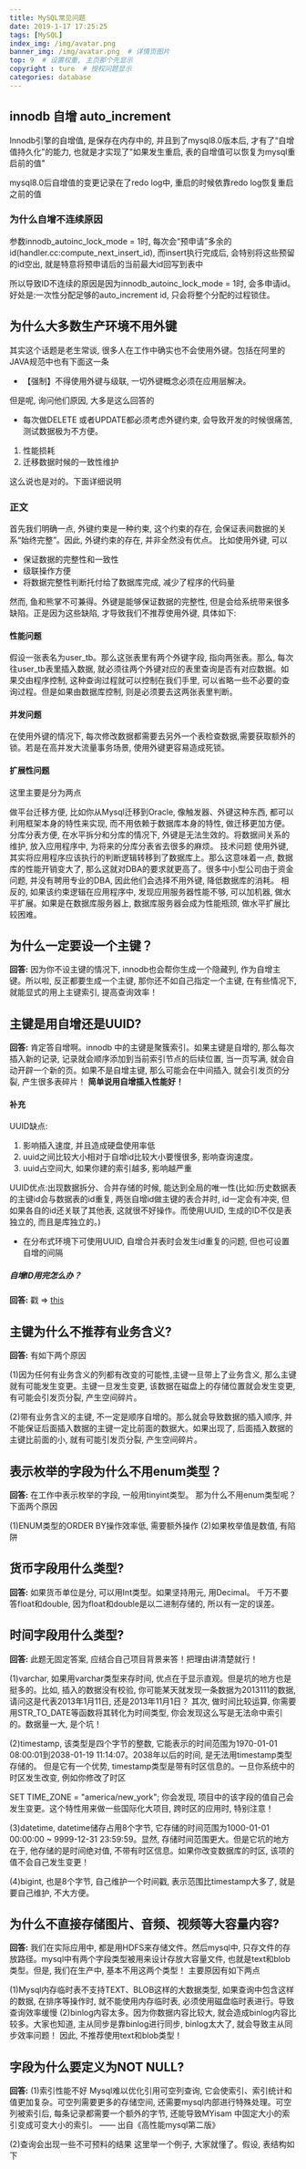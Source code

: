 ```yaml
---
title: MySQL常见问题
date: 2019-1-17 17:25:25
tags: [MySQL]
index_img: /img/avatar.png
banner_img: /img/avatar.png  # 详情页图片
top: 9  # 设置权重, 主页那个先显示
copyright : ture  # 授权问题显示
categories: database
---
```


<!-- more -->

## innodb 自增 auto_increment

Innodb引擎的自增值, 是保存在内存中的, 并且到了mysql8.0版本后, 才有了“自增值持久化”的能力, 也就是才实现了"如果发生重启, 表的自增值可以恢复为mysql重启前的值"

mysql8.0后自增值的变更记录在了redo log中, 重启的时候依靠redo log恢复重启之前的值

### 为什么自增不连续原因
参数innodb_autoinc_lock_mode = 1时, 每次会“预申请”多余的id(handler.cc:compute_next_insert_id), 而insert执行完成后, 会特别将这些预留的id空出, 就是特意将预申请后的当前最大id回写到表中

所以导致ID不连续的原因是因为innodb_autoinc_lock_mode = 1时, 会多申请id。好处是:一次性分配足够的auto_increment id, 只会将整个分配的过程锁住。

## 为什么大多数生产环境不用外键
其实这个话题是老生常谈, 很多人在工作中确实也不会使用外键。包括在阿里的JAVA规范中也有下面这一条

- 【强制】不得使用外键与级联, 一切外键概念必须在应用层解决。

但是呢, 询问他们原因, 大多是这么回答的

- 每次做DELETE 或者UPDATE都必须考虑外键约束, 会导致开发的时候很痛苦,测试数据极为不方便。
1. 性能损耗
2. 迁移数据时候的一致性维护

这么说也是对的。下面详细说明

### 正文

首先我们明确一点, 外键约束是一种约束, 这个约束的存在, 会保证表间数据的关系“始终完整”。因此, 外键约束的存在, 并非全然没有优点。
比如使用外键, 可以

- 保证数据的完整性和一致性
- 级联操作方便
- 将数据完整性判断托付给了数据库完成, 减少了程序的代码量

然而, 鱼和熊掌不可兼得。外键是能够保证数据的完整性, 但是会给系统带来很多缺陷。正是因为这些缺陷, 才导致我们不推荐使用外键, 具体如下:

#### 性能问题

假设一张表名为user_tb。那么这张表里有两个外键字段, 指向两张表。那么, 每次往user_tb表里插入数据, 就必须往两个外键对应的表里查询是否有对应数据。如果交由程序控制, 这种查询过程就可以控制在我们手里, 可以省略一些不必要的查询过程。但是如果由数据库控制, 则是必须要去这两张表里判断。

#### 并发问题

在使用外键的情况下, 每次修改数据都需要去另外一个表检查数据,需要获取额外的锁。若是在高并发大流量事务场景, 使用外键更容易造成死锁。

#### 扩展性问题

这里主要是分为两点

做平台迁移方便, 比如你从Mysql迁移到Oracle, 像触发器、外键这种东西, 都可以利用框架本身的特性来实现, 而不用依赖于数据库本身的特性, 做迁移更加方便。
分库分表方便, 在水平拆分和分库的情况下, 外键是无法生效的。将数据间关系的维护, 放入应用程序中, 为将来的分库分表省去很多的麻烦。
技术问题
使用外键, 其实将应用程序应该执行的判断逻辑转移到了数据库上。那么这意味着一点, 数据库的性能开销变大了, 那么这就对DBA的要求就更高了。很多中小型公司由于资金问题, 并没有聘用专业的DBA, 因此他们会选择不用外键, 降低数据库的消耗。
相反的, 如果该约束逻辑在应用程序中, 发现应用服务器性能不够, 可以加机器, 做水平扩展。如果是在数据库服务器上, 数据库服务器会成为性能瓶颈, 做水平扩展比较困难。


## 为什么一定要设一个主键？

**回答:** 因为你不设主键的情况下, innodb也会帮你生成一个隐藏列, 作为自增主键。所以啦, 反正都要生成一个主键, 那你还不如自己指定一个主键, 在有些情况下, 就能显式的用上主键索引, 提高查询效率！

## 主键是用自增还是UUID?

**回答:** 肯定答自增啊。innodb 中的主键是聚簇索引。如果主键是自增的, 那么每次插入新的记录, 记录就会顺序添加到当前索引节点的后续位置, 当一页写满, 就会自动开辟一个新的页。如果不是自增主键, 那么可能会在中间插入, 就会引发页的分裂, 产生很多表碎片！  **简单说用自增插入性能好！**

#### 补充
UUID缺点: 
1. 影响插入速度,  并且造成硬盘使用率低
2. uuid之间比较大小相对于自增id比较大小要慢很多,  影响查询速度。
3. uuid占空间大,  如果你建的索引越多,  影响越严重

UUID优点:出现数据拆分、合并存储的时候, 能达到全局的唯一性(比如:历史数据表的主键id会与数据表的id重复, 两张自增id做主键的表合并时, id一定会有冲突, 但如果各自的id还关联了其他表, 这就很不好操作。而使用UUID, 生成的ID不仅是表独立的, 而且是库独立的。)
- 在分布式环境下可使用UUID, 自增合并表时会发生id重复的问题, 但也可设置自增的间隔

##### 自增ID用完怎么办？

**回答:** 戳 => [this](https://www.cnblogs.com/rjzheng/p/10669043.html)

## 主键为什么不推荐有业务含义?
**回答:** 有如下两个原因

(1)因为任何有业务含义的列都有改变的可能性,主键一旦带上了业务含义, 那么主键就有可能发生变更。主键一旦发生变更, 该数据在磁盘上的存储位置就会发生变更, 有可能会引发页分裂, 产生空间碎片。

(2)带有业务含义的主键, 不一定是顺序自增的。那么就会导致数据的插入顺序, 并不能保证后面插入数据的主键一定比前面的数据大。如果出现了, 后面插入数据的主键比前面的小, 就有可能引发页分裂, 产生空间碎片。

## 表示枚举的字段为什么不用enum类型？

**回答:** 在工作中表示枚举的字段, 一般用tinyint类型。
那为什么不用enum类型呢？下面两个原因

(1)ENUM类型的ORDER BY操作效率低, 需要额外操作
(2)如果枚举值是数值, 有陷阱

## 货币字段用什么类型?

**回答:** 如果货币单位是分, 可以用Int类型。如果坚持用元, 用Decimal。
千万不要答float和double, 因为float和double是以二进制存储的, 所以有一定的误差。

## 时间字段用什么类型?
**回答:** 此题无固定答案, 应结合自己项目背景来答！把理由讲清楚就行！

(1)varchar, 如果用varchar类型来存时间, 优点在于显示直观。但是坑的地方也是挺多的。比如, 插入的数据没有校验, 你可能某天就发现一条数据为2013111的数据, 请问这是代表2013年1月11日, 还是2013年11月1日？
其次, 做时间比较运算, 你需要用STR_TO_DATE等函数将其转化为时间类型, 你会发现这么写是无法命中索引的。数据量一大, 是个坑！

(2)timestamp, 该类型是四个字节的整数, 它能表示的时间范围为1970-01-01 08:00:01到2038-01-19 11:14:07。2038年以后的时间, 是无法用timestamp类型存储的。
但是它有一个优势, timestamp类型是带有时区信息的。一旦你系统中的时区发生改变, 例如你修改了时区

SET TIME_ZONE = "america/new_york";
你会发现, 项目中的该字段的值自己会发生变更。这个特性用来做一些国际化大项目, 跨时区的应用时, 特别注意！

(3)datetime, datetime储存占用8个字节, 它存储的时间范围为1000-01-01 00:00:00 ~ 9999-12-31 23:59:59。显然, 存储时间范围更大。但是它坑的地方在于, 他存储的是时间绝对值, 不带有时区信息。如果你改变数据库的时区, 该项的值不会自己发生变更！

(4)bigint, 也是8个字节, 自己维护一个时间戳, 表示范围比timestamp大多了, 就是要自己维护, 不大方便。

## 为什么不直接存储图片、音频、视频等大容量内容?
**回答:** 我们在实际应用中, 都是用HDFS来存储文件。然后mysql中, 只存文件的存放路径。mysql中有两个字段类型被用来设计存放大容量文件, 也就是text和blob类型。但是, 我们在生产中, 基本不用这两个类型！
主要原因有如下两点

(1)Mysql内存临时表不支持TEXT、BLOB这样的大数据类型, 如果查询中包含这样的数据, 在排序等操作时, 就不能使用内存临时表, 必须使用磁盘临时表进行。导致查询效率缓慢
(2)binlog内容太多。因为你数据内容比较大, 就会造成binlog内容比较多。大家也知道, 主从同步是靠binlog进行同步, binlog太大了, 就会导致主从同步效率问题！
因此, 不推荐使用text和blob类型！

## 字段为什么要定义为NOT NULL?
**回答:** 
(1)索引性能不好
Mysql难以优化引用可空列查询, 它会使索引、索引统计和值更加复杂。可空列需要更多的存储空间, 还需要mysql内部进行特殊处理。可空列被索引后, 每条记录都需要一个额外的字节, 还能导致MYisam 中固定大小的索引变成可变大小的索引。
—— 出自《高性能mysql第二版》

(2)查询会出现一些不可预料的结果
这里举一个例子, 大家就懂了。假设, 表结构如下

